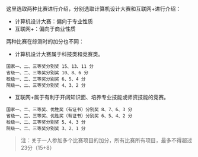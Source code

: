 这里选取两种比赛进行介绍，分别选取计算机设计大赛和互联网+进行介绍：

- 计算机设计大赛：偏向于专业性质
- 互联网+：偏向于商业性质

两种比赛在综测时的加分也不同：

- 计算机设计大赛属于科技类和竞赛类。
```
国家一、二、三等奖分别奖 15、13、11 分
省级一、二、三等奖分别奖 10、8、6 分
校级一、二、三等奖分别奖 6、5、4 分
院级一、二、三等奖分别奖 4、3、2 分
```

- 互联网+属于有利于开阔知识面、培养专业技能或师资技能的竞赛。
```
国家一、二、三等奖、优胜奖（有证书）分别奖 8、7、6、3 分
省级一、二、三等奖、优胜奖（有证书）分别奖 6、5、4、2 分
校级一、二、三等奖分别奖 5、4、3 分
院级一、二、三等奖分别奖 3、2、1 分
```

> 注：关于一人参加多个比赛项目的加分，所有比赛所有项目，最多不得超过23分（15+8）